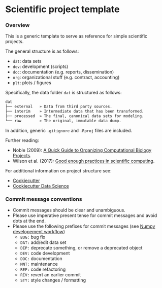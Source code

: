# Scientific project template


### Overview 
This is a generic template to serve as reference for simple scientific projects.

The general structure is as follows:
- `dat`: data sets
- `dev`: development (scripts)
- `doc`: documentation (e.g. reports, dissemination)
- `org`: organizational stuff (e.g. contract, accounting)
- `plt`: plots / figures

Specifically, the data folder `dat` is structured as follows:

```sh
dat
├── external   » Data from third party sources.
├── interim    » Intermediate data that has been transformed.
├── processed  » The final, canonical data sets for modeling.
└── raw        » The original, immutable data dump.
```

In addition, generic `.gitignore` and `.Rproj` files are included. 

Further reading:
- Noble (2009): [A Quick Guide to Organizing Computational Biology Projects](https://doi.org/10.1371/journal.pcbi.1005510).
- Wilson et al. (2017): [Good enough practices in scientific computing](https://doi.org/10.1371/journal.pcbi.1000424).

For additional information on project structure see:
- [Cookiecutter](https://github.com/cookiecutter/cookiecutter)
- [Cookiecutter Data Science](https://drivendata.github.io/cookiecutter-data-science/)


### Commit message conventions
- Commit messages should be clear and unambiguous.
- Please use imperative present tense for commit messages and avoid dots at the end.
- Please use the following prefixes for commit messages (see [Numpy developement workflow](http://docs.scipy.org/doc/numpy/dev/gitwash/development_workflow.html#writing-the-commit-message))
   - `BUG:` bug fix
   - `DAT:` add/edit data set
   - `DEP:` deprecate something, or remove a deprecated object
   - `DEV:` code development
   - `DOC:` documentation
   - `MNT:` maintenance
   - `REF:` code refactoring
   - `REV:` revert an earlier commit
   - `STY:` style changes / formatting
   
